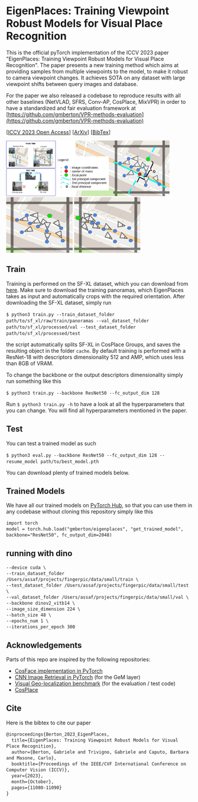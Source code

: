 
# EigenPlaces: Training Viewpoint Robust Models for Visual Place Recognition

This is the official pyTorch implementation of the ICCV 2023 paper "EigenPlaces: Training Viewpoint Robust Models for Visual Place Recognition".
The paper presents a new training method which aims at providing samples from multiple viewpoints to the model, to make it robust to camera viewpoint changes. It achieves SOTA on any dataset with large viewpoint shifts between query images and database.

For the paper we also released a codebase to reproduce results with all other baselines (NetVLAD, SFRS, Conv-AP, CosPlace, MixVPR) in order to have a standardized and fair evaluation framework at [https://github.com/gmberton/VPR-methods-evaluation](https://github.com/gmberton/VPR-methods-evaluation)

[[ICCV 2023 Open Access](https://openaccess.thecvf.com/content/ICCV2023/html/Berton_EigenPlaces_Training_Viewpoint_Robust_Models_for_Visual_Place_Recognition_ICCV_2023_paper.html)] [[ArXiv](https://arxiv.org/abs/2308.10832)] [[BibTex](https://github.com/gmberton/EigenPlaces#cite)]

<p float="left">
  <img src="https://github.com/gmberton/gmberton.github.io/blob/main/assets/EigenPlaces/teaser.jpg" height="150" />
  <img src="https://github.com/gmberton/gmberton.github.io/blob/main/assets/EigenPlaces/eigen_map.jpg" height="150" /> 
  <img src="https://github.com/gmberton/gmberton.github.io/blob/main/assets/EigenPlaces/lateral_loss.png" height="150" />
  <img src="https://github.com/gmberton/gmberton.github.io/blob/main/assets/EigenPlaces/frontal_loss.png" height="150" />
</p>


## Train
Training is performed on the SF-XL dataset, which you can download from [here](https://github.com/gmberton/CosPlace). Make sure to download the training panoramas, which EigenPlaces takes as input and automatically crops with the required orientation.
After downloading the SF-XL dataset, simply run 

`$ python3 train.py --train_dataset_folder path/to/sf_xl/raw/train/panoramas --val_dataset_folder path/to/sf_xl/processed/val --test_dataset_folder path/to/sf_xl/processed/test `

the script automatically splits SF-XL in CosPlace Groups, and saves the resulting object in the folder `cache`.
By default training is performed with a ResNet-18 with descriptors dimensionality 512 and AMP, which uses less than 8GB of VRAM.

To change the backbone or the output descriptors dimensionality simply run something like this

`$ python3 train.py --backbone ResNet50 --fc_output_dim 128`

Run `$ python3 train.py -h` to have a look at all the hyperparameters that you can change. You will find all hyperparameters mentioned in the paper.

## Test
You can test a trained model as such

`$ python3 eval.py --backbone ResNet50 --fc_output_dim 128 --resume_model path/to/best_model.pth`

You can download plenty of trained models below.

## Trained Models

We have all our trained models on [PyTorch Hub](https://pytorch.org/docs/stable/hub.html), so that you can use them in any codebase without cloning this repository simply like this
```
import torch
model = torch.hub.load("gmberton/eigenplaces", "get_trained_model", backbone="ResNet50", fc_output_dim=2048)
```

## running with dino

```
--device cuda \
--train_dataset_folder /Users/assaf/projects/fingerpic/data/small/train \
--test_dataset_folder /Users/assaf/projects/fingerpic/data/small/test \
--val_dataset_folder /Users/assaf/projects/fingerpic/data/small/val \
--backbone dinov2_vitb14 \
--image_size_dimension 224 \
--batch_size 48 \
--epochs_num 1 \ 
--iterations_per_epoch 300 

```


## Acknowledgements
Parts of this repo are inspired by the following repositories:
- [CosFace implementation in PyTorch](https://github.com/MuggleWang/CosFace_pytorch/blob/master/layer.py)
- [CNN Image Retrieval in PyTorch](https://github.com/filipradenovic/cnnimageretrieval-pytorch) (for the GeM layer)
- [Visual Geo-localization benchmark](https://github.com/gmberton/deep-visual-geo-localization-benchmark) (for the evaluation / test code)
- [CosPlace](https://github.com/gmberton/EigenPlaces)

## Cite
Here is the bibtex to cite our paper
```
@inproceedings{Berton_2023_EigenPlaces,
  title={EigenPlaces: Training Viewpoint Robust Models for Visual Place Recognition},
  author={Berton, Gabriele and Trivigno, Gabriele and Caputo, Barbara and Masone, Carlo},
  booktitle={Proceedings of the IEEE/CVF International Conference on Computer Vision (ICCV)},
  year={2023},
  month={October},
  pages={11080-11090}
}
```
